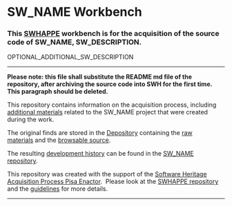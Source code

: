 # SW_NAME Workbench

### This [SWHAPPE](https://github.com/Unipisa/SWHAPPE) workbench is for the acquisition of the source code of SW_NAME, SW_DESCRIPTION.

OPTIONAL_ADDITIONAL_SW_DESCRIPTION

-------------------

__Please note: this file shall substitute the README md file of the repository, after archiving the source code into SWH for the first time. This paragraph should be deleted.__

This repository contains information on the acquisition process, including [additional materials](https://github.com/Unipisa/SW_NAME-Workbench/tree/master/additional_materials) related to the SW_NAME project that were created during the work.

The original finds are stored in the [Depository](https://github.com/Unipisa/SW_NAME-Depository) containing the [raw materials](https://github.com/Unipisa/SW_NAME-Depository/tree/master/raw_materials) and the [browsable source](https://github.com/Unipisa/SW_NAME-Depository/tree/master/browsable_source).

The resulting 
[development history](https://github.com/Unipisa/SW_NAME/tree/SourceCode/) can be found in the [SW_NAME repository](https://github.com/Unipisa/SW_NAME).

This repository was created with the support of the [Software Heritage Acquisition Process Pisa Enactor](https://github.com/Unipisa/SWHAPPE). 
Please look at the [SWHAPPE repository](https://github.com/Unipisa/SWHAPPE/blob/master/README.md) and the [guidelines](https://github.com/SoftwareHeritage/swhapguide/blob/master/SWHAP%40Pisa.pdf) for more details.

-------------------
